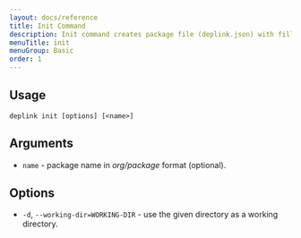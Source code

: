 ```yaml
---
layout: docs/reference
title: Init Command
description: Init command creates package file (deplink.json) with filled in required fields.
menuTitle: init
menuGroup: Basic
order: 1
---
```


Usage
-----

```
deplink init [options] [<name>]
```

Arguments
---------

- `name` - package name in *org/package* format (optional).

Options
-------

- `-d`, `--working-dir=WORKING-DIR` - use the given directory as a working directory.
